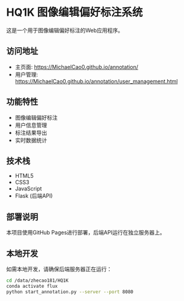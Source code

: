 # HQ1K 图像编辑偏好标注系统

这是一个用于图像编辑偏好标注的Web应用程序。

## 访问地址

- 主页面: https://MichaelCao0.github.io/annotation/
- 用户管理: https://MichaelCao0.github.io/annotation/user_management.html

## 功能特性

- 图像编辑偏好标注
- 用户信息管理
- 标注结果导出
- 实时数据统计

## 技术栈

- HTML5
- CSS3
- JavaScript
- Flask (后端API)

## 部署说明

本项目使用GitHub Pages进行部署，后端API运行在独立服务器上。

## 本地开发

如需本地开发，请确保后端服务器正在运行：

```bash
cd /data/zhecao181/HQ1K
conda activate flux
python start_annotation.py --server --port 8080
```

